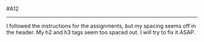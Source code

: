 #A12
***
I followed the instructions for the assignments, but my spacing seems off in the header. My h2 and h3 tags seem too spaced out. I will try to fix it ASAP.